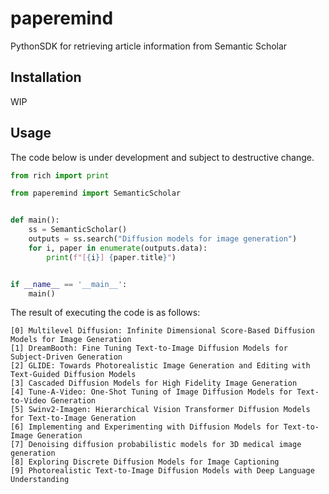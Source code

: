 # paperemind
PythonSDK for retrieving article information from Semantic Scholar

## Installation
WIP

## Usage
The code below is under development and subject to destructive change.
```python
from rich import print

from paperemind import SemanticScholar


def main():
    ss = SemanticScholar()
    outputs = ss.search("Diffusion models for image generation")
    for i, paper in enumerate(outputs.data):
        print(f"[{i}] {paper.title}")


if __name__ == '__main__':
    main()
```

The result of executing the code is as follows:
```text
[0] Multilevel Diffusion: Infinite Dimensional Score-Based Diffusion Models for Image Generation
[1] DreamBooth: Fine Tuning Text-to-Image Diffusion Models for Subject-Driven Generation
[2] GLIDE: Towards Photorealistic Image Generation and Editing with Text-Guided Diffusion Models
[3] Cascaded Diffusion Models for High Fidelity Image Generation
[4] Tune-A-Video: One-Shot Tuning of Image Diffusion Models for Text-to-Video Generation
[5] Swinv2-Imagen: Hierarchical Vision Transformer Diffusion Models for Text-to-Image Generation
[6] Implementing and Experimenting with Diffusion Models for Text-to-Image Generation
[7] Denoising diffusion probabilistic models for 3D medical image generation
[8] Exploring Discrete Diffusion Models for Image Captioning
[9] Photorealistic Text-to-Image Diffusion Models with Deep Language Understanding
```
